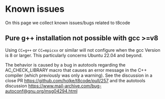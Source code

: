# Known issues

On this page we collect known issues/bugs related to t8code

## Pure g++ installation not possible with gcc >=v8 

Using `CC=g++` or `CC=mpicxx` or similar will not configure when the gcc Version is 8 or larger.
This particularly concerns Ubuntu 22.04 and beyond.

The behavior is caused by a bug in autotools regarding the AC_CHECK_LIBRARY macro that causes an error message in the C++ compiler (which previously was only a warning).
See the discussion in a close PR https://github.com/holke/t8code/pull/257 and the autotools discussion https://www.mail-archive.com/bug-autoconf@gnu.org/msg04294.html